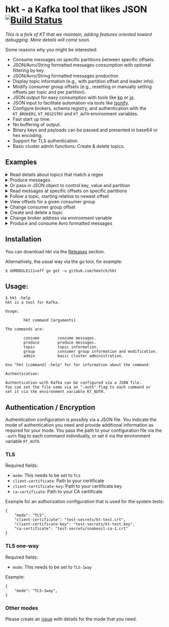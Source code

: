 # hkt - a Kafka tool that likes JSON [![Build Status](https://travis-ci.org/heetch/hkt.svg?branch=master)](https://travis-ci.org/heetch/hkt)

_This is a fork of KT that we maintain, adding features oriented toward debugging. More details will come soon._

Some reasons why you might be interested:

* Consume messages on specific partitions between specific offsets.
* JSON/Avro/String formatted messages consumption with optional filtering by key
* JSON/Avro/String formatted messages production
* Display topic information (e.g., with partition offset and leader info).
* Modify consumer group offsets (e.g., resetting or manually setting offsets per topic and per partition).
* JSON output for easy consumption with tools like [kp](https://github.com/echojc/kp) or [jq](https://stedolan.github.io/jq/).
* JSON input to facilitate automation via tools like [jsonify](https://github.com/fgeller/jsonify).
* Configure brokers, schema registry, and authentication with the
  `KT_BROKERS`, `KT_REGISTRY` and `KT_AUTH` environment variables.
* Fast start up time.
* No buffering of output.
* Binary keys and payloads can be passed and presented in base64 or hex encoding.
* Support for TLS authentication.
* Basic cluster admin functions: Create & delete topics.

## Examples

<details><summary>Read details about topics that match a regex</summary>

```sh
$ hkt topic -filter news -partitions
{
  "name": "actor-news",
  "partitions": [
    {
      "id": 0,
      "oldest": 0,
      "newest": 0
    }
  ]
}
```
</details>

<details><summary>Produce messages</summary>

```sh
$ echo 'Alice wins Oscar' | hkt produce -topic actor-news -literal
{
  "count": 1,
  "partition": 0,
  "startOffset": 0
}

$ echo 'Bob wins Oscar' | kt produce -topic actor-news -literal
{
  "count": 1,
  "partition": 0,
  "startOffset": 0
}
$ for i in {6..9} ; do echo Bourne sequel $i in production. | hkt produce -topic actor-news -literal ;done
{
  "count": 1,
  "partition": 0,
  "startOffset": 1
}
{
  "count": 1,
  "partition": 0,
  "startOffset": 2
}
{
  "count": 1,
  "partition": 0,
  "startOffset": 3
}
{
  "count": 1,
  "partition": 0,
  "startOffset": 4
}
```
</details>

<details><summary>Or pass in JSON object to control key, value and partition</summary>

```sh
$ echo '{"value": "Terminator terminated", "key": "Arni", "partition": 0}' | hkt produce -topic actor-news
{
  "count": 1,
  "partition": 0,
  "startOffset": 5
}
```
</details>

<details><summary>Read messages at specific offsets on specific partitions</summary>

```sh
$ hkt consume -topic actor-news -offsets 0=1:2
{
  "partition": 0,
  "offset": 1,
  "key": "",
  "value": "Bourne sequel 6 in production.",
  "timestamp": "1970-01-01T00:59:59.999+01:00"
}
{
  "partition": 0,
  "offset": 2,
  "key": "",
  "value": "Bourne sequel 7 in production.",
  "timestamp": "1970-01-01T00:59:59.999+01:00"
}
```
</details>

<details><summary>Follow a topic, starting relative to newest offset</summary>

```sh
$ hkt consume -topic actor-news -offsets all=newest-1:
{
  "partition": 0,
  "offset": 4,
  "key": "",
  "value": "Bourne sequel 9 in production.",
  "timestamp": "1970-01-01T00:59:59.999+01:00"
}
{
  "partition": 0,
  "offset": 5,
  "key": "Arni",
  "value": "Terminator terminated",
  "timestamp": "1970-01-01T00:59:59.999+01:00"
}
^Creceived interrupt - shutting down
shutting down partition consumer for partition 0
```
</details>

<details><summary>View offsets for a given consumer group</summary>

```sh
$ hkt group -group enews -topic actor-news -partitions 0
found 1 groups
found 1 topics
{
  "name": "enews",
  "topic": "actor-news",
  "offsets": [
    {
      "partition": 0,
      "offset": 6,
      "lag": 0
    }
  ]
}
```
</details>

<details><summary>Change consumer group offset</summary>

```sh
$ hkt group -group enews -topic actor-news -partitions 0 -reset 1
found 1 groups
found 1 topics
{
  "name": "enews",
  "topic": "actor-news",
  "offsets": [
    {
      "partition": 0,
      "offset": 1,
      "lag": 5
    }
  ]
}
$ hkt group -group enews -topic actor-news -partitions 0
found 1 groups
found 1 topics
{
  "name": "enews",
  "topic": "actor-news",
  "offsets": [
    {
      "partition": 0,
      "offset": 1,
      "lag": 5
    }
  ]
}
```
</details>

<details><summary>Create and delete a topic</summary>

```sh
$ hkt admin -createtopic morenews -topicdetail <(jsonify =NumPartitions 1 =ReplicationFactor 1)
$ hkt topic -filter news
{
  "name": "morenews"
}
$ hkt admin -deletetopic morenews
$ hkt topic -filter news
```

</details>

<details><summary>Change broker address via environment variable</summary>

```sh
$ export KT_BROKERS=brokers.kafka:9092
$ hkt <command> <option>
```

</details>

<details><summary>Produce and consume Avro formatted messages</summary>

Provided this schema for this `subject` `actors-value` in Schema Registry `http://localhost:8081`:

```json
{"type": "record", "name": "Actor", "fields": [{"type": "string", "name": "FirstName"}]}
```

It may produce the Avro formatted message:

```sh
$ echo '{"value": {"FirstName": "Ryan"}, "key": "id-42"}' | hkt produce -topic actors -registry http://localhost:8081 -valuecodec avro
```

That it may be consumed:
```sh
$ hkt consume -registry http://localhost:8081 -valuecodec avro actors
{
  "partition": 0,
  "offset": 0,
  "key": "id-42",
  "value": {
    "FirstName": "Ryan"
  },
  "time": "2021-11-16T01:01:01Z"
}
```
</details>


## Installation

You can download hkt via the [Releases](https://github.com/heetch/hkt/releases) section.

Alternatively, the usual way via the go tool, for example:

    $ GOMODULE111=off go get -u github.com/heetch/hkt

## Usage:

    $ hkt -help
    hkt is a tool for Kafka.

    Usage:

            hkt command [arguments]

    The commands are:

            consume        consume messages.
            produce        produce messages.
            topic          topic information.
            group          consumer group information and modification.
            admin          basic cluster administration.

    Use "hkt [command] -help" for for information about the command.

    Authentication:

    Authentication with Kafka can be configured via a JSON file.
    You can set the file name via an "-auth" flag to each command or
    set it via the environment variable KT_AUTH.

## Authentication / Encryption

Authentication configuration is possibly via a JSON file. You indicate the mode
of authentication you need and provide additional information as required for
your mode. You pass the path to your configuration file via the `-auth` flag to
each command individually, or set it via the environment variable `KT_AUTH`.

### TLS

Required fields:

 - `mode`: This needs to be set to `TLS`
 - `client-certificate`: Path to your certificate
 - `client-certificate-key`: Path to your certificate key
 - `ca-certificate`: Path to your CA certificate

Example for an authorization configuration that is used for the system tests:


    {
        "mode": "TLS",
        "client-certificate": "test-secrets/kt-test.crt",
        "client-certificate-key": "test-secrets/kt-test.key",
        "ca-certificate": "test-secrets/snakeoil-ca-1.crt"
    }

### TLS one-way

Required fields:

 - `mode`: This needs to be set to `TLS-1way`

Example:


    {
        "mode": "TLS-1way",
    }

### Other modes

Please create an
[issue](https://github.com/heetch/hkt/issues/new) with details for the mode that you need.


